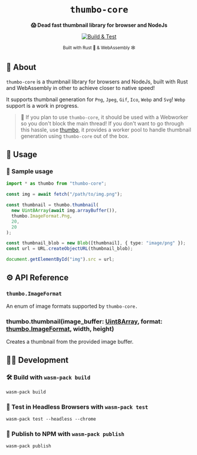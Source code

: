 <div align="center">

  <h1><code>thumbo-core</code></h1>

<strong> 😱 Dead fast thumbnail library for browser and NodeJs</strong>

[![Build & Test](https://github.com/ahkohd/thumbo-core/actions/workflows/build.yml/badge.svg)](https://github.com/ahkohd/thumbo-core/actions/workflows/build.yml)

<sub>Built with Rust 🦀 & WebAssembly 🕸</sub>

</div>

## 📖 About

`thumbo-core` is a thumbnail library for browsers and NodeJs, built with Rust and WebAssembly in other to achieve closer to native speed!

It supports thumbnail generation for `Png`, `Jpeg`, `Gif`, `Ico`, `Webp` and `Svg`! `Webp` support is a work in progress.

> 📣 If you plan to use `thumbo-core`, it should be used with a Webworker so you don't block the main thread! If you don't want to go through this hassle, use [thumbo](https://github.com/ahkohd/thumbo), it provides a worker pool to handle thumbnail generation using `thumbo-core` out of the box.

## 🚴 Usage

### 🧪 Sample usage

```ts
import * as thumbo from "thumbo-core";

const img = await fetch("/path/to/img.png");

const thumbnail = thumbo.thumbnail(
  new Uint8Array(await img.arrayBuffer()),
  thumbo.ImageFormat.Png,
  20,
  20
);

const thumbnail_blob = new Blob([thumbnail], { type: "image/png" });
const url = URL.createObjectURL(thumbnail_blob);

document.getElementById("img").src = url;
```

## ⚙️ API Reference

### <span id="thumbo_image_format">`thumbo.ImageFormat`</span>

An enum of image formats supported by `thumbo-core.`

### <span id="thumbo_thumbnail">thumbo.thumbnail(image_buffer: [Uint8Array](https://developer.mozilla.org/en-US/docs/Web/JavaScript/Reference/Global_Objects/Uint8Array), format: [thumbo.ImageFormat](#thumbo_image_format), width, height)</span>

Creates a thumbnail from the provided image buffer.

## 👷🏽 Development

### 🛠️ Build with `wasm-pack build`

```
wasm-pack build
```

### 🔬 Test in Headless Browsers with `wasm-pack test`

```
wasm-pack test --headless --chrome
```

### 🎁 Publish to NPM with `wasm-pack publish`

```
wasm-pack publish
```
